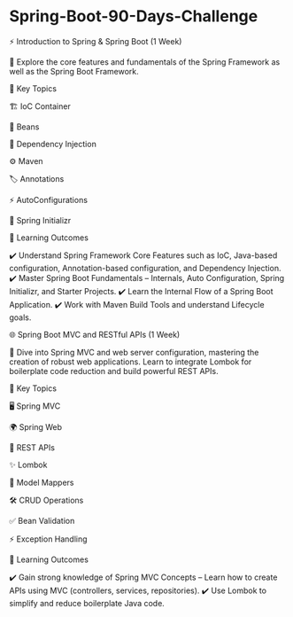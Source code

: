 # Spring-Boot-90-Days-Challenge
⚡ Introduction to Spring & Spring Boot (1 Week)

🔹 Explore the core features and fundamentals of the Spring Framework as well as the Spring Boot Framework.

🧩 Key Topics

🏗️ IoC Container

🫘 Beans

🔄 Dependency Injection

⚙️ Maven

🏷️ Annotations

⚡ AutoConfigurations

🚀 Spring Initializr

📌 Learning Outcomes

✔️ Understand Spring Framework Core Features such as IoC, Java-based configuration, Annotation-based configuration, and Dependency Injection.
✔️ Master Spring Boot Fundamentals – Internals, Auto Configuration, Spring Initializr, and Starter Projects.
✔️ Learn the Internal Flow of a Spring Boot Application.
✔️ Work with Maven Build Tools and understand Lifecycle goals.

🌐 Spring Boot MVC and RESTful APIs (1 Week)

🔹 Dive into Spring MVC and web server configuration, mastering the creation of robust web applications. Learn to integrate Lombok for boilerplate code reduction and build powerful REST APIs.

🧩 Key Topics

🖥️ Spring MVC

🌍 Spring Web

🔗 REST APIs

✨ Lombok

🔄 Model Mappers

🛠️ CRUD Operations

✅ Bean Validation

⚡ Exception Handling

📌 Learning Outcomes

✔️ Gain strong knowledge of Spring MVC Concepts – Learn how to create APIs using MVC (controllers, services, repositories).
✔️ Use Lombok to simplify and reduce boilerplate Java code.
